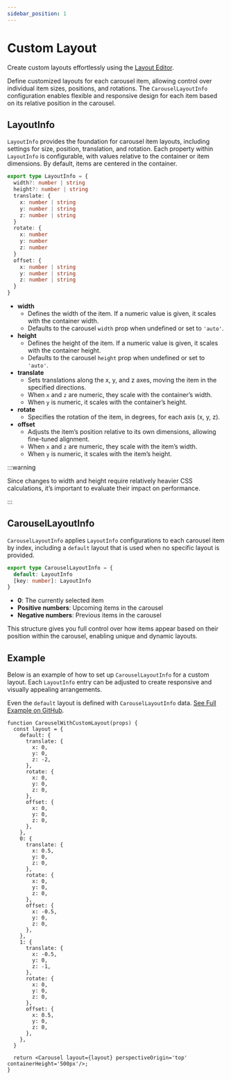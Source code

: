 ```yaml
---
sidebar_position: 1
---
```


# Custom Layout

Create custom layouts effortlessly using the [Layout Editor](/layout-editor).

Define customized layouts for each carousel item, allowing control over individual item sizes, positions, and rotations. The `CarouselLayoutInfo` configuration enables flexible and responsive design for each item based on its relative position in the carousel.

## LayoutInfo

`LayoutInfo` provides the foundation for carousel item layouts, including settings for size, position, translation, and rotation. Each property within `LayoutInfo` is configurable, with values relative to the container or item dimensions. By default, items are centered in the container.

```ts
export type LayoutInfo = {
  width?: number | string
  height?: number | string
  translate: {
    x: number | string 
    y: number | string
    z: number | string 
  }
  rotate: {
    x: number
    y: number
    z: number
  }
  offset: {
    x: number | string 
    y: number | string
    z: number | string 
  }
}
```
- **width**
  - Defines the width of the item. If a numeric value is given, it scales with the container width.
  - Defaults to the carousel `width` prop when undefined or set to `'auto'`.
- **height**
  - Defines the height of the item. If a numeric value is given, it scales with the container height.
  - Defaults to the carousel `height` prop when undefined or set to `'auto'`.
- **translate** 
  - Sets translations along the x, y, and z axes, moving the item in the specified directions.
  - When `x` and `z` are numeric, they scale with the container’s width.
  - When `y` is numeric, it scales with the container’s height.
- **rotate**
  - Specifies the rotation of the item, in degrees, for each axis (x, y, z).
- **offset**
  - Adjusts the item’s position relative to its own dimensions, allowing fine-tuned alignment.
  - When `x` and `z` are numeric, they scale with the item’s width.
  - When `y` is numeric, it scales with the item’s height.

:::warning

Since changes to width and height require relatively heavier CSS calculations, it’s important to evaluate their impact on performance.

:::

## CarouselLayoutInfo

`CarouselLayoutInfo` applies `LayoutInfo` configurations to each carousel item by index, including a `default` layout that is used when no specific layout is provided.

```ts
export type CarouselLayoutInfo = {
  default: LayoutInfo
  [key: number]: LayoutInfo
}
```

- **0**: The currently selected item
- **Positive numbers**: Upcoming items in the carousel
- **Negative numbers**: Previous items in the carousel

This structure gives you full control over how items appear based on their position within the carousel, enabling unique and dynamic layouts.

## Example

Below is an example of how to set up `CarouselLayoutInfo` for a custom layout. Each `LayoutInfo` entry can be adjusted to create responsive and visually appealing arrangements.

Even the `default` layout is defined with `CarouselLayoutInfo` data. [See Full Example on GitHub](https://github.com/Byongho96/react-responsive-3d-carousel/blob/main/src/constant/layout.ts).

```tsx live
function CarouselWithCustomLayout(props) {
  const layout = {
    default: {
      translate: {
        x: 0,
        y: 0,
        z: -2,
      },
      rotate: {
        x: 0,
        y: 0,
        z: 0,
      },
      offset: {
        x: 0,
        y: 0,
        z: 0,
      },
    },
    0: {
      translate: {
        x: 0.5,
        y: 0,
        z: 0,
      },
      rotate: {
        x: 0,
        y: 0,
        z: 0,
      },
      offset: {
        x: -0.5,
        y: 0,
        z: 0,
      },
    },
    1: {
      translate: {
        x: -0.5,
        y: 0,
        z: -1,
      },
      rotate: {
        x: 0,
        y: 0,
        z: 0,
      },
      offset: {
        x: 0.5,
        y: 0,
        z: 0,
      },
    },
  }

  return <Carousel layout={layout} perspectiveOrigin='top' containerHeight='500px'/>;
}
```
